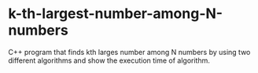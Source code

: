 # k-th-largest-number-among-N-numbers
C++ program that finds kth larges number among N numbers by using two different algorithms and show the execution time of algorithm. 
